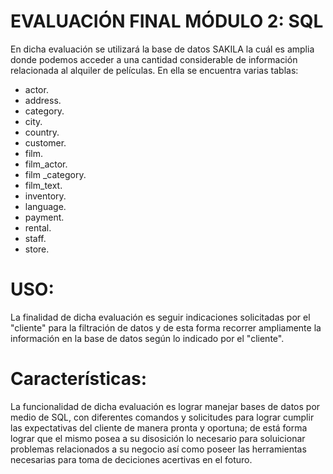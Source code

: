 ﻿# EVALUACIÓN FINAL MÓDULO 2: SQL
En dicha evaluación se utilizará la base de datos SAKILA la cuál es amplia donde podemos acceder a una cantidad considerable de información relacionada al alquiler de películas. 
En ella se encuentra varias tablas: 
- actor.
- address.
- category.
- city.
- country.
- customer.
- film.
- film_actor.
- film _category.
- film_text.
- inventory.
- language.
- payment.
- rental. 
- staff.
- store.

# USO:
La finalidad de dicha evaluación es seguir indicaciones solicitadas por el "cliente" para la filtración de datos y de esta forma recorrer ampliamente la información en la base de datos según lo indicado por el "cliente".

# Características:
La funcionalidad de dicha evaluación es lograr manejar bases de datos por medio de SQL, con diferentes comandos y solicitudes para lograr cumplir las expectativas del cliente de manera pronta y oportuna; de está forma lograr  que el mismo posea a su disosición lo necesario para soluicionar problemas relacionados a su negocio así como poseer las herramientas necesarias para toma de deciciones acertivas en el foturo. 



